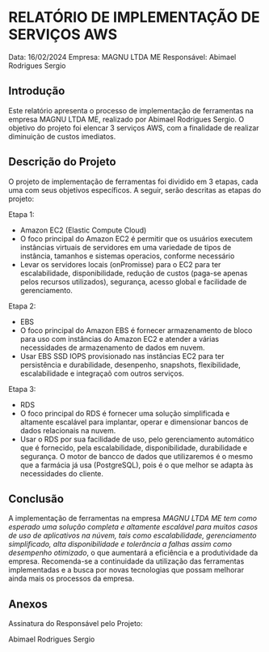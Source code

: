 # RELATÓRIO DE IMPLEMENTAÇÃO DE SERVIÇOS AWS

Data: 16/02/2024
Empresa: MAGNU LTDA ME 
Responsável: Abimael Rodrigues Sergio

## Introdução
Este relatório apresenta o processo de implementação de ferramentas na empresa MAGNU LTDA ME, realizado por Abimael Rodrigues Sergio. O objetivo do projeto foi elencar 3 serviços AWS, com a finalidade de realizar diminuição de custos imediatos.

## Descrição do Projeto
O projeto de implementação de ferramentas foi dividido em 3 etapas, cada uma com seus objetivos específicos. A seguir, serão descritas as etapas do projeto:

Etapa 1: 
- Amazon EC2 (Elastic Compute Cloud)
- O foco principal do Amazon EC2 é permitir que os usuários executem instâncias virtuais de servidores em uma variedade de tipos de instância, tamanhos e sistemas operacios, conforme necessário
- Levar os servidores locais (onPromisse) para o EC2 para ter escalabilidade, disponibilidade, redução de custos (paga-se apenas pelos recursos utilizados), segurança, acesso global e facilidade de gerenciamento.

Etapa 2: 
- EBS
- O foco principal do Amazon EBS é fornecer armazenamento de bloco para uso com instâncias do Amazon EC2 e atender a várias necessidades de armazenamento de dados em nuvem.
- Usar EBS SSD IOPS provisionado nas instâncias EC2 para ter persistência e durabilidade, desenpenho, snapshots, flexibilidade, escalabilidade e integraçaõ com outros serviços.

Etapa 3: 
- RDS
- O foco principal do RDS é fornecer uma solução simplificada e altamente escalável para implantar, operar e dimensionar bancos de dados relacionais na nuvem.
- Usar o RDS por sua facilidade de uso, pelo gerenciamento automático que é fornecido, pela escalabilidade, disponibilidade, durabilidade e segurança. O motor de bancco de dados que utilizaremos é o mesmo que a farmácia já usa (PostgreSQL), pois é o que melhor se adapta às necessidades do cliente.



## Conclusão
A implementação de ferramentas na empresa *MAGNU LTDA ME tem como esperado uma solução completa e altamente escalável para muitos casos de uso de aplicativos na núvem, tais como escalabilidade, gerenciamento simplificado, alta disponibilidade e  tolerância a falhas assim como desempenho otimizado*, o que aumentará a eficiência e a produtividade da empresa. Recomenda-se a continuidade da utilização das ferramentas implementadas e a busca por novas tecnologias que possam melhorar ainda mais os processos da empresa.

## Anexos

Assinatura do Responsável pelo Projeto:

Abimael Rodrigues Sergio
